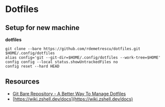 # Dotfiles


## Setup for new machine

**dotfiles**

```shell
git clone --bare https://github.com/rdemetrescu/dotfiles.git $HOME/.config/dotfiles
alias config='git --git-dir=$HOME/.config/dotfiles --work-tree=$HOME'
config config --local status.showUntrackedFiles no
config reset --hard HEAD
```

## Resources

* [Git Bare Repository - A Better Way To Manage Dotfiles](https://www.youtube.com/watch?v=tBoLDpTWVOM)
* [https://wiki.zshell.dev/docs](https://wiki.zshell.dev/docs)
